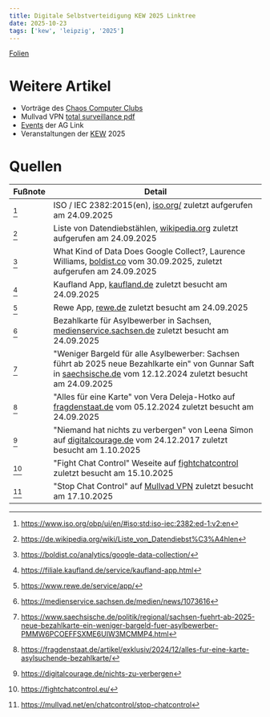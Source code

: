 ```yaml
---
title: Digitale Selbstverteidigung KEW 2025 Linktree
date: 2025-10-23
tags: ['kew', 'leipzig', '2025']
---
```


[Folien](../slides/kew-2025-dig-selfdef.pdf)

# Weitere Artikel

- Vorträge des [Chaos Computer Clubs](https://media.ccc.de/)
- Mullvad VPN [total surveillance pdf](https://mullvad.net/pdfs/Total_surveillance.pdf)
- [Events](https://ag-link.xyz/events/) der AG Link
- Veranstaltungen der [KEW](https://kew-leipzig.de/programm/) 2025

# Quellen

|Fußnote|Detail|
|-|-|
|[^1]|ISO / IEC 2382:2015(en), [iso.org/](https://www.iso.org/obp/ui/en/#iso:std:iso-iec:2382:ed-1:v2:en) zuletzt aufgerufen am 24.09.2025|
|[^2]|Liste von Datendiebstählen, [wikipedia.org](https://de.wikipedia.org/wiki/Liste_von_Datendiebst%C3%A4hlen) zuletzt aufgerufen am 24.09.2025|
|[^3]|What Kind of Data Does Google Collect?, Laurence Williams, [boldist.co](https://boldist.co/analytics/google-data-collection/) vom 30.09.2025, zuletzt aufgerufen am 24.09.2025|
|[^4]|Kaufland App, [kaufland.de](https://filiale.kaufland.de/service/kaufland-app.html) zuletzt besucht am 24.09.2025|
|[^5]|Rewe App, [rewe.de](https://www.rewe.de/service/app/) zuletzt besucht am 24.09.2025|
|[^6]|Bezahlkarte für Asylbewerber in Sachsen, [medienservice.sachsen.de](https://medienservice.sachsen.de/medien/news/1073616) zuletzt besucht am 24.09.2025|
|[^7]|"Weniger Bargeld für alle Asylbewerber: Sachsen führt ab 2025 neue Bezahlkarte ein" von Gunnar Saft in [saechsische.de](https://www.saechsische.de/politik/regional/sachsen-fuehrt-ab-2025-neue-bezahlkarte-ein-weniger-bargeld-fuer-asylbewerber-PMMW6PCOEFFSXME6UIW3MCMMP4.html) vom 12.12.2024 zuletzt besucht am 24.09.2025|
|[^8]|"Alles für eine Karte" von Vera Deleja-Hotko auf [fragdenstaat.de](https://fragdenstaat.de/artikel/exklusiv/2024/12/alles-fur-eine-karte-asylsuchende-bezahlkarte/) vom 05.12.2024 zuletzt besucht am 24.09.2025|
|[^9]|"Niemand hat nichts zu verbergen" von Leena Simon auf [digitalcourage.de](https://digitalcourage.de/nichts-zu-verbergen) vom 24.12.2017 zuletzt besucht am 1.10.2025|
|[^10]|"Fight Chat Control" Weseite auf [fightchatcontrol](https://fightchatcontrol.eu/) zuletzt besucht am 15.10.2025|
|[^11]|"Stop Chat Control" auf [Mullvad VPN](https://mullvad.net/en/chatcontrol/stop-chatcontrol) zuletzt besucht am 17.10.2025|

[^1]: https://www.iso.org/obp/ui/en/#iso:std:iso-iec:2382:ed-1:v2:en
[^2]: https://de.wikipedia.org/wiki/Liste_von_Datendiebst%C3%A4hlen
[^3]: https://boldist.co/analytics/google-data-collection/
[^4]: https://filiale.kaufland.de/service/kaufland-app.html
[^5]: https://www.rewe.de/service/app/
[^6]: https://medienservice.sachsen.de/medien/news/1073616
[^7]: https://www.saechsische.de/politik/regional/sachsen-fuehrt-ab-2025-neue-bezahlkarte-ein-weniger-bargeld-fuer-asylbewerber-PMMW6PCOEFFSXME6UIW3MCMMP4.html
[^8]: https://fragdenstaat.de/artikel/exklusiv/2024/12/alles-fur-eine-karte-asylsuchende-bezahlkarte/
[^9]: https://digitalcourage.de/nichts-zu-verbergen
[^10]: https://fightchatcontrol.eu/
[^11]: https://mullvad.net/en/chatcontrol/stop-chatcontrol